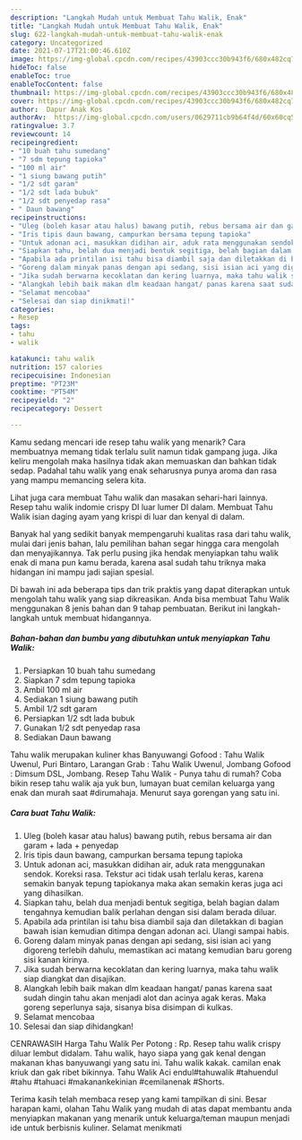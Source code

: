```yaml
---
description: "Langkah Mudah untuk Membuat Tahu Walik, Enak"
title: "Langkah Mudah untuk Membuat Tahu Walik, Enak"
slug: 622-langkah-mudah-untuk-membuat-tahu-walik-enak
category: Uncategorized
date: 2021-07-17T21:00:46.610Z
image: https://img-global.cpcdn.com/recipes/43903ccc30b943f6/680x482cq70/tahu-walik-foto-resep-utama.jpg
hideToc: false
enableToc: true
enableTocContent: false
thumbnail: https://img-global.cpcdn.com/recipes/43903ccc30b943f6/680x482cq70/tahu-walik-foto-resep-utama.jpg
cover: https://img-global.cpcdn.com/recipes/43903ccc30b943f6/680x482cq70/tahu-walik-foto-resep-utama.jpg
author:  Dapur Anak Kos
authorAv:  https://img-global.cpcdn.com/users/0629711cb9b64f4d/60x60cq50/avatar.jpg
ratingvalue: 3.7
reviewcount: 14
recipeingredient:
- "10 buah tahu sumedang"
- "7 sdm tepung tapioka"
- "100 ml air"
- "1 siung bawang putih"
- "1/2 sdt garam"
- "1/2 sdt lada bubuk"
- "1/2 sdt penyedap rasa"
- " Daun bawang"
recipeinstructions:
- "Uleg (boleh kasar atau halus) bawang putih, rebus bersama air dan garam + lada + penyedap"
- "Iris tipis daun bawang, campurkan bersama tepung tapioka"
- "Untuk adonan aci, masukkan didihan air, aduk rata menggunakan sendok. Koreksi rasa. Tekstur aci tidak usah terlalu keras, karena semakin banyak tepung tapiokanya maka akan semakin keras juga aci yang dihasilkan."
- "Siapkan tahu, belah dua menjadi bentuk segitiga, belah bagian dalam tengahnya kemudian balik perlahan dengan sisi dalam berada diluar."
- "Apabila ada printilan isi tahu bisa diambil saja dan diletakkan di bagian bawah isian kemudian ditimpa dengan adonan aci. Ulangi sampai habis."
- "Goreng dalam minyak panas dengan api sedang, sisi isian aci yang digoreng terlebih dahulu, memastikan aci matang kemudian baru goreng sisi kanan kirinya."
- "Jika sudah berwarna kecoklatan dan kering luarnya, maka tahu walik siap diangkat dan disajikan."
- "Alangkah lebih baik makan dlm keadaan hangat/ panas karena saat sudah dingin tahu akan menjadi alot dan acinya agak keras. Maka goreng seperlunya saja, sisanya bisa disimpan di kulkas."
- "Selamat mencobaa"
- "Selesai dan siap dinikmati!"
categories:
- Resep
tags:
- tahu
- walik

katakunci: tahu walik 
nutrition: 157 calories
recipecuisine: Indonesian
preptime: "PT23M"
cooktime: "PT54M"
recipeyield: "2"
recipecategory: Dessert

---
```



Kamu sedang mencari ide resep tahu walik yang menarik? Cara membuatnya memang tidak terlalu sulit namun tidak gampang juga. Jika keliru mengolah maka hasilnya tidak akan memuaskan dan bahkan tidak sedap. Padahal tahu walik yang enak seharusnya punya aroma dan rasa yang mampu memancing selera kita.


Lihat juga cara membuat Tahu walik dan masakan sehari-hari lainnya. Resep tahu walik indomie crispy DI luar lumer DI dalam. Membuat Tahu Walik isian daging ayam yang krispi di luar dan kenyal di dalam.

Banyak hal yang sedikit banyak mempengaruhi kualitas rasa dari tahu walik, mulai dari jenis bahan, lalu pemilihan bahan segar hingga cara mengolah dan menyajikannya. Tak perlu pusing jika hendak menyiapkan tahu walik enak di mana pun kamu berada, karena asal sudah tahu triknya maka hidangan ini mampu jadi sajian spesial.


Di bawah ini ada beberapa tips dan trik praktis yang dapat diterapkan untuk mengolah tahu walik yang siap dikreasikan. Anda bisa membuat Tahu Walik menggunakan 8 jenis bahan dan 9 tahap pembuatan. Berikut ini langkah-langkah untuk membuat hidangannya.

<!--inarticleads1-->

##### Bahan-bahan dan bumbu yang dibutuhkan untuk menyiapkan Tahu Walik:

1. Persiapkan 10 buah tahu sumedang
1. Siapkan 7 sdm tepung tapioka
1. Ambil 100 ml air
1. Sediakan 1 siung bawang putih
1. Ambil 1/2 sdt garam
1. Persiapkan 1/2 sdt lada bubuk
1. Gunakan 1/2 sdt penyedap rasa
1. Sediakan  Daun bawang


Tahu walik merupakan kuliner khas Banyuwangi Gofood : Tahu Walik Uwenul, Puri Bintaro, Larangan Grab : Tahu Walik Uwenul, Jombang Gofood : Dimsum DSL, Jombang. Resep Tahu Walik - Punya tahu di rumah? Coba bikin resep tahu walik aja yuk bun, lumayan buat cemilan keluarga yang enak dan murah saat #dirumahaja. Menurut saya gorengan yang satu ini. 

<!--inarticleads2-->

##### Cara buat Tahu Walik:

1. Uleg (boleh kasar atau halus) bawang putih, rebus bersama air dan garam + lada + penyedap
1. Iris tipis daun bawang, campurkan bersama tepung tapioka
1. Untuk adonan aci, masukkan didihan air, aduk rata menggunakan sendok. Koreksi rasa. Tekstur aci tidak usah terlalu keras, karena semakin banyak tepung tapiokanya maka akan semakin keras juga aci yang dihasilkan.
1. Siapkan tahu, belah dua menjadi bentuk segitiga, belah bagian dalam tengahnya kemudian balik perlahan dengan sisi dalam berada diluar.
1. Apabila ada printilan isi tahu bisa diambil saja dan diletakkan di bagian bawah isian kemudian ditimpa dengan adonan aci. Ulangi sampai habis.
1. Goreng dalam minyak panas dengan api sedang, sisi isian aci yang digoreng terlebih dahulu, memastikan aci matang kemudian baru goreng sisi kanan kirinya.
1. Jika sudah berwarna kecoklatan dan kering luarnya, maka tahu walik siap diangkat dan disajikan.
1. Alangkah lebih baik makan dlm keadaan hangat/ panas karena saat sudah dingin tahu akan menjadi alot dan acinya agak keras. Maka goreng seperlunya saja, sisanya bisa disimpan di kulkas.
1. Selamat mencobaa
1. Selesai dan siap dihidangkan!

CENRAWASIH Harga Tahu Walik Per Potong : Rp. Resep tahu walik crispy diluar lembut didalam. Tahu walik, hayo siapa yang gak kenal dengan makanan khas banyuwangi yang satu ini. Tahu walik kakak. camilan enak kriuk dan gak ribet bikinnya. Tahu Walik Aci endul#tahuwalik #tahuendul #tahu #tahuaci #makanankekinian #cemilanenak #Shorts. 

Terima kasih telah membaca resep yang kami tampilkan di sini. Besar harapan kami, olahan Tahu Walik yang mudah di atas dapat membantu anda menyiapkan makanan yang menarik untuk keluarga/teman maupun menjadi ide untuk berbisnis kuliner. Selamat menikmati
